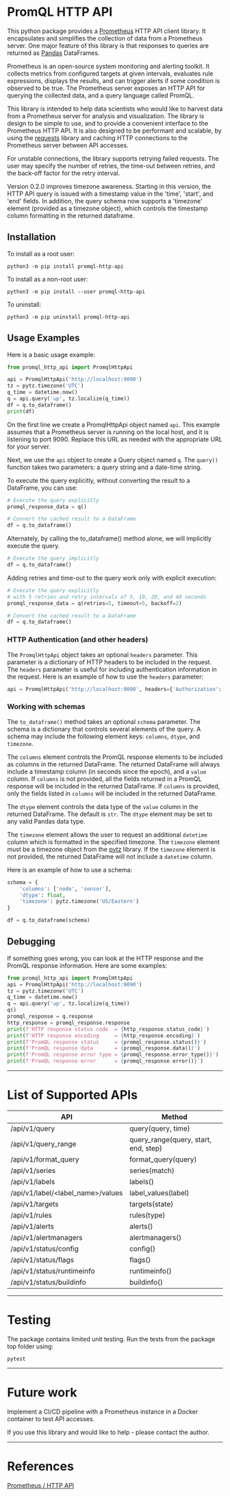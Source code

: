 # PromQL HTTP API

This python package provides a [Prometheus](https://prometheus.io/) HTTP API client library.
It encapsulates and simplifies the collection of data from a Prometheus server.
One major feature of this library is that responses to queries are returned as [Pandas](https://pandas.pydata.org/) DataFrames.

Prometheus is an open-source system monitoring and alerting toolkit. It collects metrics from configured targets at given intervals, evaluates rule expressions, displays the results, and can trigger alerts if some condition is observed to be true. The Prometheus server exposes an HTTP API for querying the collected data, and a query language called PromQL.

This library is intended to help data scientists who would like to harvest data from a Prometheus server for analysis and visualization. The library is design to be simple to use, and to provide a convenient interface to the Prometheus HTTP API. It is also designed to be performant and scalable, by using the [requests](https://requests.readthedocs.io/en/master/) library and caching HTTP connections to the Prometheus server between API accesses.

For unstable connections, the library supports retrying failed requests. The user may specify the number of retries, the time-out between retries, and the back-off factor for the retry interval.

Version 0.2.0 improves timezone awareness. Starting in this version, the HTTP API query is issued with a timestamp value in the 'time', 'start', and 'end' fields. In addition, the query schema now supports a 'timezone' element (provided as a timezone object), which controls the timestamp column formatting in the returned dataframe.


## Installation

To install as a root user:

```commandline
python3 -m pip install promql-http-api
```

To install as a non-root user:

```commandline
python3 -m pip install --user promql-http-api
```

To uninstall:
```commandline
python3 -m pip uninstall promql-http-api
```

## Usage Examples

Here is a basic usage example:

```python
from promql_http_api import PromqlHttpApi

api = PromqlHttpApi('http://localhost:9090')
tz = pytz.timezone('UTC')
q_time = datetime.now()
q = api.query('up', tz.localize(q_time))
df = q.to_dataframe()
print(df)
```

On the first line we create a PromqlHttpApi object named `api`. This example assumes that a Prometheus server is running on the local host, and it is listening to port 9090.
Replace this URL as needed with the appropriate URL for your server.

Next, we use the `api` object to create a Query object named `q`. The `query()` function takes two parameters: a query string and a date-time string.

To execute the query explicitly, without converting the result to a DataFrame, you can use:
```python
# Execute the query explicitly
promql_response_data = q()

# Convert the cached result to a DataFrame
df = q.to_dataframe()
```

Alternately, by calling the to_dataframe() method alone, we will implicitly execute the query.

```python
# Execute the query implicitly
df = q.to_dataframe()
```

Adding retries and time-out to the query work only with explicit execution:

```python
# Execute the query explicitly
# with 5 retries and retry intervals of 5, 10, 20, and 40 seconds
promql_response_data = q(retries=5, timeout=5, backoff=2)

# Convert the cached result to a DataFrame
df = q.to_dataframe()
```

### HTTP Authentication (and other headers)

The `PromqlHttpApi` object takes an optional `headers` parameter. This parameter is a dictionary of HTTP headers to be included in the request. The `headers` parameter is useful for including authentication information in the request. Here is an example of how to use the `headers` parameter:

```python
api = PromqlHttpApi('http://localhost:9090', headers={'Authorization': 'token 0123456789ABCDEF'})
```

### Working with schemas

The `to_dataframe()` method takes an optional `schema` parameter. The schema is a dictionary that controls several elements of the query. A schema may include the following element keys: `columns`, `dtype`, and `timezone`.

The `columns` element controls the PromQL response elements to be included as columns in the returned DataFrame. The returned DataFrame will always include a timestamp column (in seconds since the epoch), and a `value` column. If `columns` is not provided, all the fields returned in a PromQL response will be included in the returned DataFrame. If `columns` is provided, only the fields listed in `columns` will be included in the returned DataFrame.

The `dtype` element controls the data type of the `value` column in the returned DataFrame. The default is `str`. The `dtype` element may be set to any valid Pandas data type.

The `timezone` element allows the user to request an additional `datetime` column which is formatted in the specified timezone. The `timezone` element must be a timezone object from the [pytz](https://pypi.org/project/pytz/) library. If the `timezone` element is not provided, the returned DataFrame will not include a `datetime` column.

Here is an example of how to use a schema:
```python
schema = {
    'columns': ['node', 'sensor'],
    'dtype': float,
    'timezone': pytz.timezone('US/Eastern')
}

df = q.to_dataframe(schema)
```


## Debugging

If something goes wrong, you can look at the HTTP response and the PromQL response information. Here are some examples:
```python
from promql_http_api import PromqlHttpApi
api = PromqlHttpApi('http://localhost:9090')
tz = pytz.timezone('UTC')
q_time = datetime.now()
q = api.query('up', tz.localize(q_time))
q()
promql_response = q.response
http_response = promql_response.response
print(f'HTTP response status code  = {http_response.status_code}')
print(f'HTTP response encoding     = {http_response.encoding}')
print(f'PromQL response status     = {promql_response.status()}')
print(f'PromQL response data       = {promql_response.data()}')
print(f'PromQL response error type = {promql_response.error_type()}')
print(f'PromQL response error      = {promql_response.error()}')
```

---
# List of Supported APIs

| API                               | Method                                |
|---------------------              |---------------------------------------|
| /api/v1/query                     | query(query, time)                    |
| /api/v1/query_range               | query_range(query, start, end, step)  |
| /api/v1/format_query              | format_query(query)                   |
| /api/v1/series                    | series(match)                         |
| /api/v1/labels                    | labels()                              |
| /api/v1/label/<label_name>/values | label_values(label)                   |
| /api/v1/targets                   | targets(state)                        |
| /api/v1/rules                     | rules(type)                           |
| /api/v1/alerts                    | alerts()                              |
| /api/v1/alertmanagers             | alertmanagers()                       |
| /api/v1/status/config             | config()                              |
| /api/v1/status/flags              | flags()                               |
| /api/v1/status/runtimeinfo        | runtimeinfo()                         |
| /api/v1/status/buildinfo          | buildinfo()                           |


---
# Testing

The package contains limited unit testing.
Run the tests from the package top folder using:

```commandline
pytest
```

---
# Future work

Implement a CI/CD pipeline with a Prometheus instance in a Docker container to test API accesses.

If you use this library and would like to help - please contact the author.

---
# References

[Prometheus / HTTP API](https://prometheus.io/docs/prometheus/latest/querying/api/)

